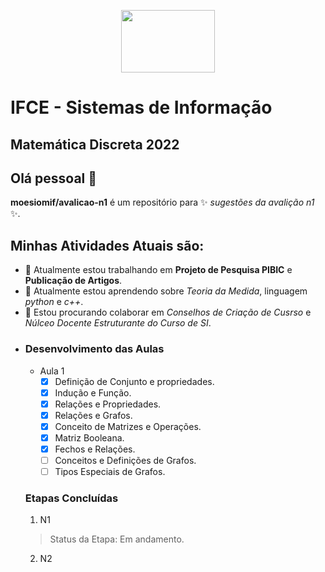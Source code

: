 <p align="center">
  <img width="150" height="100" src="https://github.com/moesiomif/Discreta-2022/blob/main/Aula-1/Imagens/Crato_IF2.png">
</p>


# IFCE - Sistemas de Informação

## Matemática Discreta 2022

## Olá pessoal 👋

**moesiomif/avalicao-n1** é um repositório para  ✨ _sugestões da avalição n1_ ✨.

## Minhas Atividades Atuais são:

- 🔭 Atualmente estou trabalhando em **Projeto de Pesquisa PIBIC** e  **Publicação de Artigos**.
- 🌱 Atualmente estou aprendendo sobre *Teoria da Medida*, linguagem *python* e *c++*.
- 👯 Estou procurando colaborar em *Conselhos de Criação de Cusrso* e *Núlceo Docente Estruturante do Curso de SI*.
- <!--
- 🤔 Estou procurando ajuda com ...
- 💬 Pergunte-me sobre ...
-->
- 📫 Como entrar em contato comigo: moesio@ifce.edu.br
- 😄 Pronomes: Pai, Professor.
<!--
- ⚡ Curiosidade: ...
	-->
<!--
Texto de notas de aula para utilização e compartilhamento em sala de aula.
-->

### Desenvolvimento das Aulas

-  Aula 1
	- [x] Definição de Conjunto e propriedades.
	- [x] Indução e Função.
	- [x] Relações e Propriedades.
	- [x] Relações e Grafos.
	- [x] Conceito de Matrizes e Operações.
	- [x] Matriz Booleana.
	- [x] Fechos e Relações.
	- [ ] Conceitos e Definições de Grafos.
	- [ ] Tipos Especiais de Grafos.

### Etapas Concluídas
1. N1 
  > Status da Etapa: Em andamento.
2. N2
